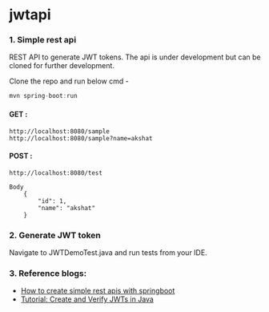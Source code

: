 # jwtapi

### 1. Simple rest api
REST API to generate JWT tokens. The api is under development but can be cloned for further development.

Clone the repo and run below cmd -
```Java
mvn spring-boot:run
```

#### GET : 
```
http://localhost:8080/sample
http://localhost:8080/sample?name=akshat
```

#### POST : 
```
http://localhost:8080/test
```
```
Body
    {
	    "id": 1,
	    "name": "akshat"
    }
```

### 2. Generate JWT token

Navigate to JWTDemoTest.java and run tests from your IDE.

### 3. Reference blogs:
* [How to create simple rest apis with springboot](https://adityasridhar.com/posts/how-to-create-simple-rest-apis-with-springboot)
* [Tutorial: Create and Verify JWTs in Java](https://developer.okta.com/blog/2018/10/31/jwts-with-java)
